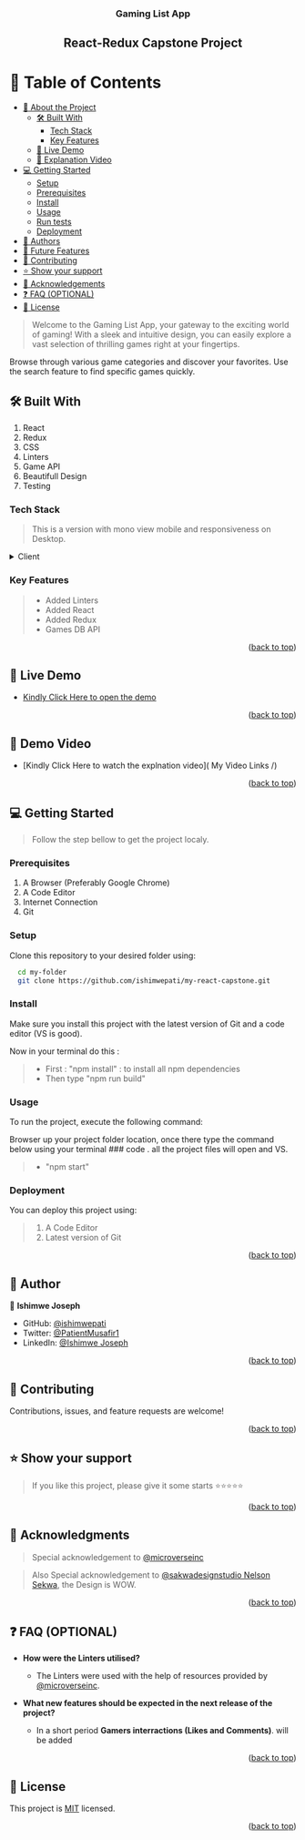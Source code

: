 <a name="readme-top"></a>

<div align="center">

<!-- MAIN HEADING -->

  <h3><b>Gaming List App</b></h3>
  <h2><b>React-Redux  Capstone Project</b></h2>

</div>

<!-- TABLE OF CONTENTS -->
# 📗 Table of Contents

- [📖 About the Project](#about-project)
  - [🛠 Built With](#built-with)
    - [Tech Stack](#tech-stack)
    - [Key Features](#key-features)
  - [🚀 Live Demo](#live-demo)
  - [🚀 Explanation Video](#live-demo)
- [💻 Getting Started](#getting-started)
  - [Setup](#setup)
  - [Prerequisites](#prerequisites)
  - [Install](#install)
  - [Usage](#usage)
  - [Run tests](#run-tests)
  - [Deployment](#deployment)
- [👥 Authors](#authors)
- [🔭 Future Features](#future-features)
- [🤝 Contributing](#contributing)
- [⭐️ Show your support](#support)
- [🙏 Acknowledgements](#acknowledgements)
- [❓ FAQ (OPTIONAL)](#faq)
- [📝 License](#license)


> Welcome to the Gaming List App, your gateway to the exciting world of gaming! With a sleek and intuitive design, you can easily explore a vast selection of thrilling games right at your fingertips.

Browse through various game categories and discover your favorites. Use the search feature to find specific games quickly.

## 🛠 Built With <a name="built-with"></a>
1. React 
2. Redux
3. CSS
4. Linters
5. Game API
6. Beautifull Design
7. Testing 


### Tech Stack <a name="tech-stack"></a>

> This is a version with mono view mobile and responsiveness on Desktop.

<details>
  <summary>Client</summary>
  <ul>
    <li><a href="https://react.dev">React</a></li>
    <li><a href="https://redux.js.org">Redux</a></li>
    <li><a href="https://github.com/microverseinc/linters-config/tree/master/react-redux">Linters</a></li>
  </ul>
</details>

<!-- Features -->

### Key Features <a name="key-features"></a>

> - Added Linters
> - Added React
> - Added Redux
> - Games DB API

<p align="right">(<a href="#readme-top">back to top</a>)</p>

<!-- LIVE DEMO -->

## 🚀 Live Demo <a name="live-demo" target="_blank"></a>

- [Kindly Click Here to open the demo ](https://wazacode-gaming.netlify.app/)

<p align="right">(<a href="#readme-top">back to top</a>)</p>


## 🚀 Demo Video <a name="live-demo" target="_blank"></a>

- [Kindly Click Here to watch the explnation video]( My Video Links /)

<p align="right">(<a href="#readme-top">back to top</a>)</p>


<!-- GETTING STARTED -->

## 💻 Getting Started <a name="getting-started"></a>

> Follow the step bellow to get the project localy.
### Prerequisites

1. A Browser (Preferably Google Chrome)
2. A Code Editor
3. Internet Connection
4. Git

<!-- SETUP -->
### Setup

Clone this repository to your desired folder using:

```sh
  cd my-folder
  git clone https://github.com/ishimwepati/my-react-capstone.git

```

<!-- INSTALL -->

### Install

Make sure you install this project with the latest version of Git and a code editor (VS is good).

Now in your terminal do this :

> - First : "npm install" : to install all npm dependencies
> - Then type "npm run build"

### Usage

To run the project, execute the following command:

Browser up your project folder location, once there type the command below using your terminal ### code . all the project files will open and VS.

> -  "npm start"

### Deployment

You can deploy this project using:
>1.  A Code Editor
>2. Latest version of Git

<p align="right">(<a href="#readme-top">back to top</a>)</p>

<!-- AUTHORS -->
## 👥 Author <a name="authors"></a>

👤 **Ishimwe Joseph**

- GitHub: [@ishimwepati](https://github.com/ishimwepati)
- Twitter: [@PatientMusafir1](https://twitter.com/PatientMusafir1)
- LinkedIn: [@Ishimwe Joseph ](https://www.linkedin.com/in/ishimwe-joseph-patient-0537b4155/)

<p align="right">(<a href="#readme-top">back to top</a>)</p>

<!-- CONTRIBUTION -->
## 🤝 Contributing <a name="contributing"></a>

Contributions, issues, and feature requests are welcome!

<p align="right">(<a href="#readme-top">back to top</a>)</p>

<!--SUPPORT -->

## ⭐️ Show your support <a name="support"></a>

> If you like this project, please give it some starts ⭐️⭐️⭐️⭐️⭐️

<p align="right">(<a href="#readme-top">back to top</a>)</p>

<!-- ACKNOWLEDGEMENTS -->
## 🙏 Acknowledgments <a name="acknowledgements"></a>

> Special acknowledgement to [@microverseinc](https://github.com/microverseinc)

> Also Special acknowledgement to [@sakwadesignstudio Nelson Sekwa](https://www.behance.net/sakwadesignstudio), the Design is WOW.

<p align="right">(<a href="#readme-top">back to top</a>)</p>

<!-- FAQS -->
## ❓ FAQ (OPTIONAL) <a name="faq"></a>

- **How were the Linters utilised?**

  - The Linters were used with the help of resources provided by [@microverseinc](https://github.com/microverseinc).

- **What new features should be expected in the next release of the project?**

  - In a short period **Gamers interractions (Likes and Comments)**. will be added

<p align="right">(<a href="#readme-top">back to top</a>)</p>

<!-- LICENSE -->

## 📝 License <a name="license"></a>

This project is [MIT](./LICENSE) licensed.

<p align="right">(<a href="#readme-top">back to top</a>)</p>
